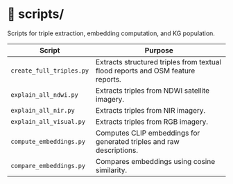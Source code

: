 # 📁 scripts/

Scripts for triple extraction, embedding computation, and KG population.

| Script | Purpose |
|--------|---------|
| `create_full_triples.py` | Extracts structured triples from textual flood reports and OSM feature reports. |
| `explain_all_ndwi.py`   | Extracts triples from NDWI satellite imagery. |
| `explain_all_nir.py`    | Extracts triples from NIR imagery. |
| `explain_all_visual.py` | Extracts triples from RGB imagery. |
| `compute_embeddings.py` | Computes CLIP embeddings for generated triples and raw descriptions. |
| `compare_embeddings.py` | Compares embeddings using cosine similarity. 

